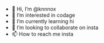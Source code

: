 - 👋 Hi, I’m @knnnox
- 👀 I’m interested in codage
- 🌱 I’m currently learning hi
- 💞️ I’m looking to collaborate on insta
- 📫 How to reach me insta

<!---
knnnox/knnnox is a ✨ special ✨ repository because its `README.md` (this file) appears on your GitHub profile.
You can click the Preview link to take a look at your changes.
--->

